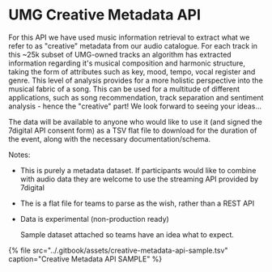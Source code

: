 # UMG Creative Metadata API

For this API we have used music information retrieval to extract what we refer to as "creative" metadata from our audio catalogue. For each track in this ~25k subset of UMG-owned tracks an algorithm has extracted information regarding it's musical composition and harmonic structure, taking the form of attributes such as key, mood, tempo, vocal register and genre. This level of analysis provides for a more holistic perspective into the musical fabric of a song. This can be used for a multitude of different applications, such as song recommendation, track separation and sentiment analysis - hence the "creative" part! We look forward to seeing your ideas…

The data will be  available to anyone who would like to use it \(and signed the 7digital API consent form\) as a TSV flat file to download for the duration of the event, along with the necessary documentation/schema.

Notes:

* This is purely a metadata dataset. If participants would like to combine with audio data they are welcome to use the streaming API provided by 7digital
* The is a flat file for teams to parse as the wish, rather than a REST API
* Data is experimental \(non-production ready\)

  Sample dataset attached so teams have an idea what to expect.

{% file src="../.gitbook/assets/creative-metadata-api-sample.tsv" caption="Creative Metadata API SAMPLE" %}

